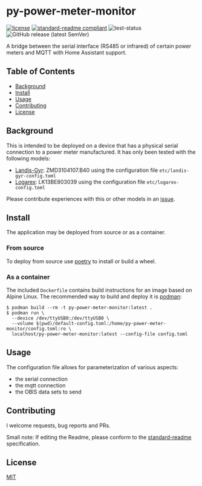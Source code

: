# py-power-meter-monitor

[![license](https://img.shields.io/github/license/weltenwort/py-power-meter-monitor?style=flat-square)](LICENSE)
[![standard-readme compliant](https://img.shields.io/badge/readme%20style-standard-brightgreen.svg?style=flat-square)](https://github.com/RichardLitt/standard-readme)
![test-status](https://img.shields.io/github/workflow/status/weltenwort/py-power-meter-monitor/Run%20Tests?label=tests&style=flat-square)
![GitHub release (latest SemVer)](https://img.shields.io/github/v/release/weltenwort/py-power-meter-monitor?sort=semver&style=flat-square)

A bridge between the serial interface (RS485 or infrared) of certain power meters and MQTT with Home Assistant support.

## Table of Contents

- [Background](#background)
- [Install](#install)
- [Usage](#usage)
- [Contributing](#contributing)
- [License](#license)

## Background

This is intended to be deployed on a device that has a physical serial connection to a power meter manufactured. It has only been tested with the following models:

- [Landis-Gyr]: ZMD3104107.B40 using the configuration file `etc/landis-gyr-config.toml`
- [Logarex]: LK13BE803039 using the configuration file `etc/logarex-config.toml`

Please contribute experiences with this or other models in an [issue].

## Install

The application may be deployed from source or as a container.

### From source

To deploy from source use [poetry] to install or build a wheel.

### As a container

The included `Dockerfile` contains build instructions for an image based on Alpine Linux. The recommended way to build and deploy it is [podman]:

```
$ podman build --rm -t py-power-meter-monitor:latest .
$ podman run \
  --device /dev/ttyUSB0:/dev/ttyUSB0 \
  --volume $(pwd)/default-config.toml:/home/py-power-meter-monitor/config.toml:ro \
  localhost/py-power-meter-monitor:latest --config-file config.toml
```

## Usage

The configuration file allows for parameterization of various aspects:

- the serial connection
- the mqtt connection
- the OBIS data sets to send

## Contributing

I welcome requests, bug reports and PRs.

Small note: If editing the Readme, please conform to the [standard-readme](https://github.com/RichardLitt/standard-readme) specification.

## License

[MIT](LICENSE)

[landis-gyr]: https://www.landisgyr.com/
[logarex]: http://www.logarex.cz/en/homepage
[issue]: https://github.com/weltenwort/py-power-meter-monitor/issues/new
[poetry]: https://python-poetry.org/
[podman]: https://podman.io/
